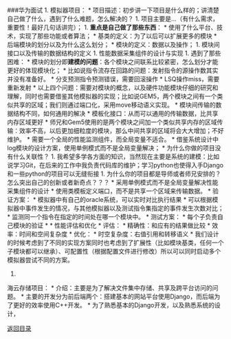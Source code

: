 ###华为面试
1. 
模拟器项目：
    * 
    项目描述：初步讲一下项目是什么样的；讲清楚自己做了什么，遇到了什么难题，怎么解决的？
        1. 
    项目主要是...（有什么需求，重要性！最好几句话讲完）；
        1. 
    **重点是自己做了那些东西**：
            * 
    使用了什么平台、技术，实现了那些功能或者算法；
            * 
    基类的定义：为了以后可以扩展更多的模块
            * 
    后端模块的划分以及为什么这么划分；
            * 
    模块的定义：数据以及操作；
            1. 
    模块间接口以及传输的数据结构的定义
            1. 
    性能数据采集组件的设计与实现
        1. 
    遇到了那些困难：
            * 
    模块的划分即**建模的问题**：各个模块之间联系比较紧密，怎么划分才能更好的体现模块化；
            * 
    比如说指令流存在回路的问题：发射指令的源操作数其实并没有准备好。
            * 
    分支预测指令预测错误，需要回滚操作
            * 
    LSQ操作miss，需要重新发射
                * 
    以上四个问题：需要对模块的概念，以及硬件功能模块仔细的研究和理解，同时也需要借鉴其他模拟器的实现；比如说GEM5，两个模块之间有一个类似共享的区域；我们则通过端口化，采用move移动语义实现。
            * 
    模块间传输的数据结构不同，如何通用的解决
                * 
    模板化接口：从而可以通用的传输数据，比共享内存区域更好
                    * 
    师兄和Gem5使用的是两个模块之间加一个类似共享内存的区域传输：效率不高，以后更加细粒度的模块，那么中间共享的区域将会大大增加；不好维护。
            * 
    需要一个全局的性能监测组件，而全局变量不适合。
                * 
    借鉴系统设计中log模块的设计方案，使用单例模式而不是全局变量解决；
    * 
    为什么你做的项目没有什么关联性？
        1. 
    我希望多学各方面的知识，当然现在主要是系统的建模：比如说学习Git，在后来的工作中我负责代码库的维护；学习python也使得入手Django和一些python的项目可以无缝衔接
        1. 
    为什么你的项目都是导师或者师兄安排的？怎么突出自己的创新或者新奇点？？？
            * 
    采用单例模式而不是全局变量解决性能采集组件的设计
            * 
    使用类模板定义端口，而不是共享一个区域来传输数据。
    * 验证方案：
        * 模拟器中有自己的oracle系统，可以实时对比执行结果
        * 可以根据模拟器中事件发生的情况，与其他模拟器以及测试指令集指定的事件发生次数对比；
        * 监测同一个指令在指定的时间处在哪一个模块中。
    * 测试方案：
        * 每个子负责自己模块的验证
        * 
    * 性能评估和优化
        * 评估：
            * 精确性：和应有的结果做比较
            * 效率：时间和空间复杂度
        * 优化：
            * 时空复杂度：右值引用和转移语义
            * 我们设计的时候考虑到了不同的实现方案同时也考虑到了扩展性（比如模块基类，任何一个子模块都可以继承）、可配置性（根据配置文件进行修改）所以可以同时启动多个模拟器尝试不同的方案。

1. 
海云存储项目：
    * 
介绍：主要是为了解决文件集中存储、共享及跨平台访问的问题。
    * 
主要的开发分为前后端两个：搭建基本的网站平台使用Django，而后端为了更好的效率使用C++开发。
    * 
为了熟悉基本的Django开发，以及熟悉系统的设计，

[返回目录](README.md)